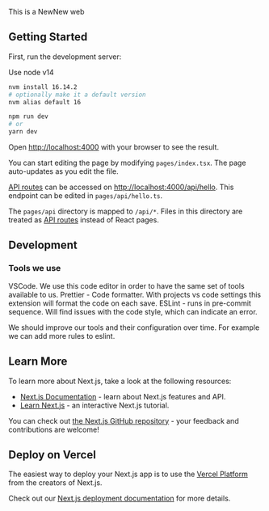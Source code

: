 This is a NewNew web

## Getting Started

First, run the development server:

Use node v14

```bash
nvm install 16.14.2
# optionally make it a default version
nvm alias default 16
```

```bash
npm run dev
# or
yarn dev
```

Open [http://localhost:4000](http://localhost:4000) with your browser to see the result.

You can start editing the page by modifying `pages/index.tsx`. The page auto-updates as you edit the file.

[API routes](https://nextjs.org/docs/api-routes/introduction) can be accessed
on [http://localhost:4000/api/hello](http://localhost:3000/api/hello). This endpoint can be edited
in `pages/api/hello.ts`.

The `pages/api` directory is mapped to `/api/*`. Files in this directory are treated
as [API routes](https://nextjs.org/docs/api-routes/introduction) instead of React pages.

## Development

### Tools we use

VSCode. We use this code editor in order to have the same set of tools available to us.
Prettier - Code formatter. With projects vs code settings this extension will format the code on each save.
ESLint - runs in pre-commit sequence. Will find issues with the code style, which can indicate an error.

We should improve our tools and their configuration over time. For example we can add more rules to eslint.

## Learn More

To learn more about Next.js, take a look at the following resources:

- [Next.js Documentation](https://nextjs.org/docs) - learn about Next.js features and API.
- [Learn Next.js](https://nextjs.org/learn) - an interactive Next.js tutorial.

You can check out [the Next.js GitHub repository](https://github.com/vercel/next.js/) - your feedback and contributions
are welcome!

## Deploy on Vercel

The easiest way to deploy your Next.js app is to use
the [Vercel Platform](https://vercel.com/new?utm_medium=default-template&filter=next.js&utm_source=create-next-app&utm_campaign=create-next-app-readme)
from the creators of Next.js.

Check out our [Next.js deployment documentation](https://nextjs.org/docs/deployment) for more details.
